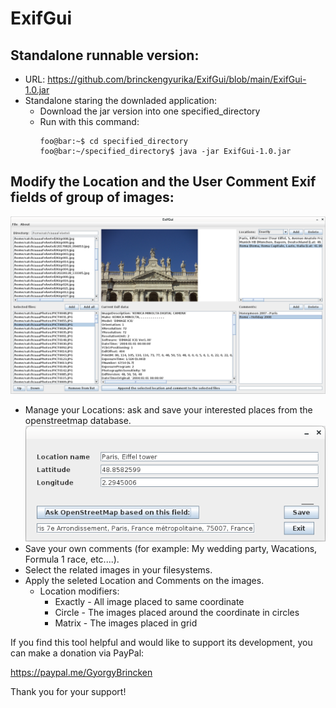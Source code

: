 # ExifGui

## Standalone runnable version: 
- URL: https://github.com/brinckengyurika/ExifGui/blob/main/ExifGui-1.0.jar
- Standalone staring the downladed application:
  - Download the jar version into one specified_directory
  - Run with this command:
    ```console
    foo@bar:~$ cd specified_directory
    foo@bar:~/specified_directory$ java -jar ExifGui-1.0.jar
    ```

## Modify the Location and the User Comment Exif fields of group of images:
![Main window](Images/Main.png "Main window")
- Manage your Locations: ask and save your interested places from the openstreetmap database.
![Location editor](Images/NewLocation.png "Location Editor")
- Save your own comments (for example: My wedding party, Wacations, Formula 1 race, etc....).
- Select the related images in your filesystems.
- Apply the seleted Location and Comments on the images.
  - Location modifiers:
    - Exactly - All image placed to same coordinate
    - Circle - The images placed around the coordinate in circles
    - Matrix - The images placed in grid


If you find this tool helpful and would like to support its development, you can make a donation via PayPal:

https://paypal.me/GyorgyBrincken

Thank you for your support!
